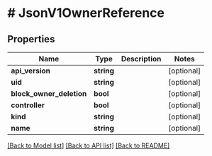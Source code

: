 # # JsonV1OwnerReference

## Properties

Name | Type | Description | Notes
------------ | ------------- | ------------- | -------------
**api_version** | **string** |  | [optional]
**uid** | **string** |  | [optional]
**block_owner_deletion** | **bool** |  | [optional]
**controller** | **bool** |  | [optional]
**kind** | **string** |  | [optional]
**name** | **string** |  | [optional]

[[Back to Model list]](../../README.md#models) [[Back to API list]](../../README.md#endpoints) [[Back to README]](../../README.md)
